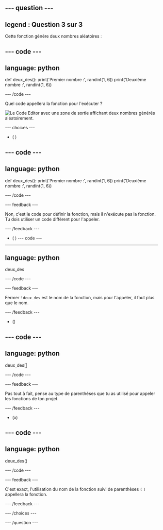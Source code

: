 --- question ---
---
legend : Question 3 sur 3
---

Cette fonction génère deux nombres aléatoires :

--- code ---
---
language: python
---

def deux_des(): print('Premier nombre :', randint(1, 6)) print('Deuxième nombre :', randint(1, 6))

--- /code ---

Quel code appellera la fonction pour l'exécuter ?

![Le Code Editor avec une zone de sortie affichant deux nombres générés aléatoirement.](images/quiz3.png)

--- choices ---

- ( )

--- code ---
---
language: python
---

def deux_des(): print('Premier nombre :', randint(1, 6)) print('Deuxième nombre :', randint(1, 6))

--- /code ---

 --- feedback ---

 Non, c'est le code pour définir la fonction, mais il n'exécute pas la fonction. Tu dois utiliser un code différent pour l'appeler.

 --- /feedback ---

- ( ) --- code ---
---
language: python
---

deux_des

--- /code ---

 --- feedback ---

Fermer ! `deux_des` est le nom de la fonction, mais pour l'appeler, il faut plus que le nom.

 --- /feedback ---

- ()

--- code ---
---
language: python
---

deux_des[]

--- /code ---

 --- feedback ---

 Pas tout à fait, pense au type de parenthèses que tu as utilisé pour appeler les fonctions de ton projet.

 --- /feedback ---

- (x)

--- code ---
---
language: python
---

deux_des()

--- /code ---

 --- feedback ---

 C'est exact, l'utilisation du nom de la fonction suivi de parenthèses `(` `)` appellera la fonction.

 --- /feedback ---

--- /choices ---

--- /question ---
